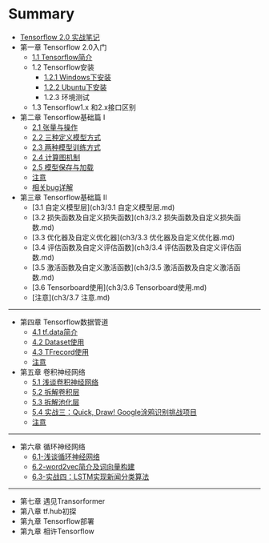 # Summary

* [Tensorflow 2.0 实战笔记](README.md)
* 第一章 Tensorflow 2.0入门
    * [1.1 Tensorflow简介](./ch1/tensorflow简介.md)
    * 1.2 Tensorflow安装
        * [1.2.1 Windows下安装](ch1/Windows下安装.md)
        * [1.2.2 Ubuntu下安装](ch1/Ubuntu下安装.md)
        * 1.2.3 环境测试
    * 1.3 Tensorflow1.x 和2.x接口区别
* 第二章 Tensorflow基础篇 I
    * [2.1 张量与操作](ch2/张量与操作.md)
    * [2.2 三种定义模型方式](ch2/三种建模方式.md)
    * [2.3 两种模型训练方式](ch2/模型训练.md)
    * [2.4 计算图机制](ch2/计算图机制.md)
    * [2.5 模型保存与加载](ch2/模型保存与加载.md)
    * [注意](ch2/注意.md)
    * [相关bug详解](ch2/注意.md)
* 第三章 Tensorflow基础篇 II
    * [3.1 自定义模型层](ch3/3.1 自定义模型层.md)
    * [3.2 损失函数及自定义损失函数](ch3/3.2 损失函数及自定义损失函数.md)
    * [3.3 优化器及自定义优化器](ch3/3.3 优化器及自定义优化器.md)
    * [3.4 评估函数及自定义评估函数](ch3/3.4 评估函数及自定义评估函数.md)
    * [3.5 激活函数及自定义激活函数](ch3/3.5 激活函数及自定义激活函数.md)
    * [3.6 Tensorboard使用](ch3/3.6 Tensorboard使用.md)
    * [注意](ch3/3.7 注意.md)

-----
* 第四章 Tensorflow数据管道
    * [4.1 tf.data简介](ch4/tf.data简介.md)
    * [4.2 Dataset使用](ch4/Dataset使用.md)
    * [4.3 TFrecord使用](ch4/TFrecord使用.md)
    * [注意](ch4/注意.md)
* 第五章 卷积神经网络
    * [5.1 浅谈卷积神经网络](ch5/浅谈卷积神经网络.md)
    * [5.2 拆解卷积层](ch5/拆解卷积层.md)
    * [5.3 拆解池化层](ch5/拆解池化层.md)
    * [5.4 实战三：Quick, Draw! Google涂鸦识别挑战项目](ch5/实战1.md)
    * [注意](ch4/注意.md)

-----
* 第六章 循环神经网络
    * [6.1-浅谈循环神经网络](ch6/6.1-浅谈循环神经网络.md)
    * [6.2-word2vec简介及词向量构建](ch6/6.2-word2vec简介及词向量构建.md)
    * [6.3-实战四：LSTM实现新闻分类算法](ch6/6.3-实战四：LSTM实现新闻分类算法.md)

-----
* 第七章 遇见Transorformer
* 第八章 tf.hub初探
* 第九章 Tensorflow部署
* 第九章 相许Tensorflow

